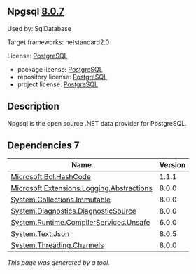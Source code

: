 Npgsql [8.0.7](https://www.nuget.org/packages/Npgsql/8.0.7)
--------------------

Used by: SqlDatabase

Target frameworks: netstandard2.0

License: [PostgreSQL](../../../../licenses/postgresql) 

- package license: [PostgreSQL](https://licenses.nuget.org/PostgreSQL) 
- repository license: [PostgreSQL](https://github.com/npgsql/npgsql) 
- project license: [PostgreSQL](https://github.com/npgsql/npgsql) 

Description
-----------
Npgsql is the open source .NET data provider for PostgreSQL.

Dependencies 7
-----------

|Name|Version|
|----------|:----|
|[Microsoft.Bcl.HashCode](../../../../packages/nuget.org/microsoft.bcl.hashcode/1.1.1)|1.1.1|
|[Microsoft.Extensions.Logging.Abstractions](../../../../packages/nuget.org/microsoft.extensions.logging.abstractions/8.0.0)|8.0.0|
|[System.Collections.Immutable](../../../../packages/nuget.org/system.collections.immutable/8.0.0)|8.0.0|
|[System.Diagnostics.DiagnosticSource](../../../../packages/nuget.org/system.diagnostics.diagnosticsource/8.0.0)|8.0.0|
|[System.Runtime.CompilerServices.Unsafe](../../../../packages/nuget.org/system.runtime.compilerservices.unsafe/6.0.0)|6.0.0|
|[System.Text.Json](../../../../packages/nuget.org/system.text.json/8.0.5)|8.0.5|
|[System.Threading.Channels](../../../../packages/nuget.org/system.threading.channels/8.0.0)|8.0.0|

*This page was generated by a tool.*